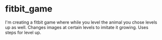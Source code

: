 # fitbit_game
I'm creating a fitbit game where while you level the animal you chose levels up as well. Changes images at certain levels to imitate it growing. Uses steps for level up.
